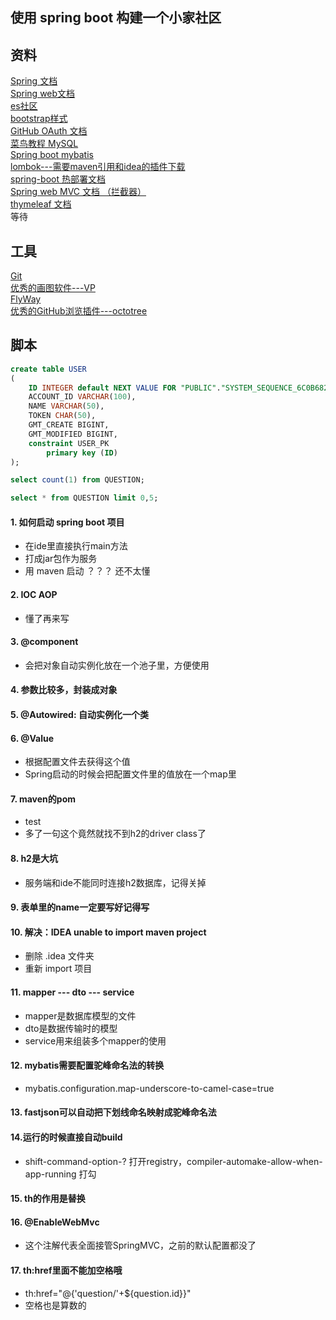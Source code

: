 ## 使用 spring boot 构建一个小家社区

## 资料
[Spring 文档](https://spring.io/guides)  
[Spring web文档](https://spring.io/guides/gs/serving-web-content/)  
[es社区](https://elasticsearch.cn/explore)  
[bootstrap样式](https://v3.bootcss.com/)  
[GitHub OAuth 文档](https://developer.github.com/apps/building-oauth-apps/)  
[菜鸟教程 MySQL](https://www.runoob.com/mysql/mysql-install.html)  
[Spring boot mybatis](https://docs.spring.io/spring-boot/docs/2.0.0.RC1/reference/htmlsingle/#boot-features-embedded-database-support)  
[lombok---需要maven引用和idea的插件下载](https://projectlombok.org/)  
[spring-boot 热部署文档](https://docs.spring.io/spring-boot/docs/2.0.0.RC1/reference/htmlsingle/#using-boot-devtools-restart)  
[Spring web MVC 文档 （拦截器）](https://docs.spring.io/spring/docs/5.0.3.RELEASE/spring-framework-reference/web.html#mvc-handlermapping-interceptor)  
[thymeleaf 文档](https://www.thymeleaf.org/doc/tutorials/3.0/usingthymeleaf.html#setting-attribute-values)  
等待  

## 工具
[Git](https://git-scm.com/)  
[优秀的画图软件---VP](https://www.visual-paradigm.com/cn/)  
[FlyWay](https://flywaydb.org/getstarted/firststeps/maven)  
[优秀的GitHub浏览插件---octotree](https://www.octotree.io/)

## 脚本
```sql
create table USER
(
	ID INTEGER default NEXT VALUE FOR "PUBLIC"."SYSTEM_SEQUENCE_6C0B6829_AD9A_493F_9076_0094D552B944" auto_increment,
	ACCOUNT_ID VARCHAR(100),
	NAME VARCHAR(50),
	TOKEN CHAR(50),
	GMT_CREATE BIGINT,
	GMT_MODIFIED BIGINT,
	constraint USER_PK
		primary key (ID)
);

```

```sql
select count(1) from QUESTION;

select * from QUESTION limit 0,5;
```


#### 1. 如何启动 spring boot 项目
- 在ide里直接执行main方法
- 打成jar包作为服务
- 用 maven 启动 ？？？ 还不太懂 

#### 2. IOC AOP
- 懂了再来写

#### 3. @component
- 会把对象自动实例化放在一个池子里，方便使用

#### 4. 参数比较多，封装成对象

#### 5. @Autowired: 自动实例化一个类

#### 6. @Value
- 根据配置文件去获得这个值
- Spring启动的时候会把配置文件里的值放在一个map里

#### 7. maven的pom
- <scope>test</scope>
- 多了一句这个竟然就找不到h2的driver class了

#### 8. h2是大坑
- 服务端和ide不能同时连接h2数据库，记得关掉

#### 9. 表单里的name一定要写好记得写

#### 10. 解决：IDEA unable to import maven project
- 删除 .idea 文件夹
- 重新 import 项目

#### 11. mapper --- dto --- service
- mapper是数据库模型的文件
- dto是数据传输时的模型
- service用来组装多个mapper的使用

#### 12. mybatis需要配置驼峰命名法的转换
- mybatis.configuration.map-underscore-to-camel-case=true

#### 13. fastjson可以自动把下划线命名映射成驼峰命名法

#### 14.运行的时候直接自动build
- shift-command-option-? 打开registry，compiler-automake-allow-when-app-running 打勾

#### 15. th的作用是替换

#### 16. @EnableWebMvc
- 这个注解代表全面接管SpringMVC，之前的默认配置都没了

#### 17. th:href里面不能加空格哦
- th:href="@{'question/'+${question.id}}"
- 空格也是算数的